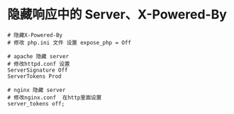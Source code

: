# 隐藏响应中的 Server、X-Powered-By

```Linux
# 隐藏X-Powered-By
# 修改 php.ini 文件 设置 expose_php = Off

# apache 隐藏 server
# 修改httpd.conf 设置 
ServerSignature Off
ServerTokens Prod

# nginx 隐藏 server
# 修改nginx.conf  在http里面设置 
server_tokens off;
```

